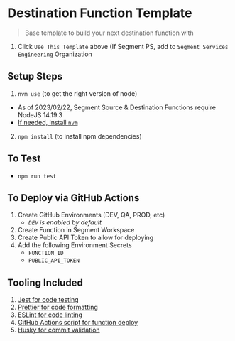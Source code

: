 # Destination Function Template
> Base template to build your next destination function with 

1. Click `Use This Template` above (If Segment PS, add to `Segment Services Engineering` Organization

## Setup Steps 
1. `nvm use` (to get the right version of node)
  - As of 2023/02/22, Segment Source & Destination Functions require NodeJS 14.19.3
  - [If needed, install `nvm`](https://github.com/nvm-sh/nvm#install--update-script)
2. `npm install` (to install npm dependencies)


## To Test
- `npm run test`

## To Deploy via GitHub Actions
1. Create GitHub Environments (DEV, QA, PROD, etc)
    - *`DEV` is enabled by default*
2. Create Function in Segment Workspace
3. Create Public API Token to allow for deploying
3. Add the following Environment Secrets
    - `FUNCTION_ID`
    - `PUBLIC_API_TOKEN`

## Tooling Included
1. [Jest for code testing](https://jestjs.io/docs/expect)
2. [Prettier for code formatting](https://prettier.io/)
3. [ESLint for code linting](https://eslint.org/)
4. [GitHub Actions script for function deploy](https://docs.github.com/en/actions)
5. [Husky for commit validation](https://github.com/typicode/husky)
